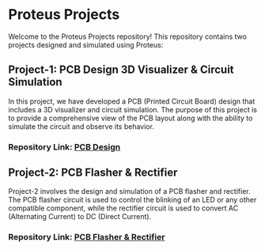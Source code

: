# Proteus Projects
Welcome to the Proteus Projects repository! This repository contains two projects designed and simulated using Proteus:

## Project-1: PCB Design 3D Visualizer & Circuit Simulation
In this project, we have developed a PCB (Printed Circuit Board) design that includes a 3D visualizer and circuit simulation. The purpose of this project is to provide a comprehensive view of the PCB layout along with the ability to simulate the circuit and observe its behavior.

### Repository Link: [PCB Design ](https://github.com/sprasapradip/proteus-project/tree/main/Project-1)
## Project-2: PCB Flasher & Rectifier
Project-2 involves the design and simulation of a PCB flasher and rectifier. The PCB flasher circuit is used to control the blinking of an LED or any other compatible component, while the rectifier circuit is used to convert AC (Alternating Current) to DC (Direct Current).

### Repository Link: [PCB Flasher & Rectifier](https://github.com/sprasapradip/proteus-project/tree/main/Project-2)
